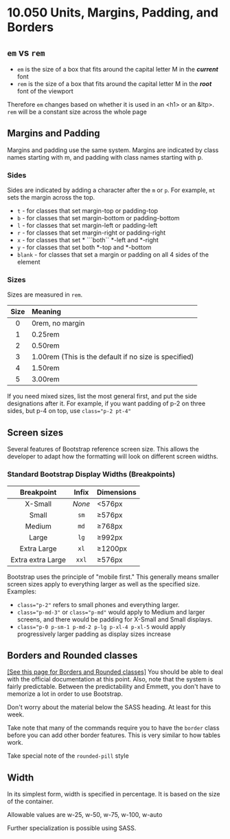 # 10.050 Units, Margins, Padding, and Borders

## ```em``` vs ```rem```

* ```em``` is the size of a box that fits around the capital letter M in the ***current*** font
* ```rem``` is the size of a box that fits around the capital letter M in the ***root*** font of the viewport

Therefore ```em``` changes based on whether it is used in an &lt;h1> or an &ltp>.  ```rem``` will be a constant size across the whole page

## Margins and Padding

Margins and padding use the same system.  Margins are indicated by class names starting with m, and padding with class names starting with p.

### Sides

Sides are indicated by adding a character after the ```m``` or ```p```.  For example, ```mt``` sets the margin across the top.

* ```t``` - for classes that set margin-top or padding-top
* ```b``` - for classes that set margin-bottom or padding-bottom
* ```l``` - for classes that set margin-left or padding-left
* ```r``` - for classes that set margin-right or padding-right
* ```x``` - for classes that set *  ```both`` *-left and *-right
* ```y``` - for classes that set both *-top and *-bottom
* ```blank``` - for classes that set a margin or padding on all 4 sides of the element

### Sizes

Sizes are measured in ```rem```.

Size | Meaning
:-:|:--
0 | 0rem, no margin
1 | 0.25rem
2 | 0.50rem
3 | 1.00rem (This is the default if no size is specified)
4 | 1.50rem
5 | 3.00rem

If you need mixed sizes, list the most general first, and put the side designations after it.  For example, if you want padding of p-2 on three sides, but p-4 on top, use  ```class="p-2 pt-4"```

## Screen sizes

Several features of Bootstrap reference screen size.  This allows the developer to adapt how the formatting will look on different screen widths.  

### Standard Bootstrap Display Widths (Breakpoints)

| Breakpoint | Infix | Dimensions |
| :---:         |     :---:      | :--- |
| X-Small   | *None* | &lt;576px    |
| Small     | `sm`       | &ge;576px      |
| Medium     | `md`       | &ge;768px      |
| Large     | `lg`       | &ge;992px      |
| Extra Large     | `xl`       | &ge;1200px      |
| Extra extra Large     | `xxl`       | &ge;576px      |

Bootstrap uses the principle of "mobile first."  This generally means smaller screen sizes apply to everything larger as well as the specified size.  Examples:

* `class="p-2"` refers to small phones and everything larger.
* `class="p-md-3"` or `class="p-md"` would apply to Medium and larger screens, and there would be padding for X-Small and Small displays.
* `class="p-0 p-sm-1 p-md-2 p-lg p-xl-4 p-xl-5` would apply progressively larger padding as display sizes increase

## Borders and Rounded classes

[[See this page for Borders and Rounded classes]](https://getbootstrap.com/docs/5.0/utilities/borders/)  You should be able to deal with the official documentation at this point.  Also, note that the system is fairly predictable.  Between the predictability and Emmett, you don't have to memorize a lot in order to use Bootstrap.

Don't worry about the material below the SASS heading.  At least for this week.

Take note that many of the commands require you to have the `border` class before you can add other border features.  This is very similar to how tables work.

Take special note of the `rounded-pill` style

## Width

In its simplest form, width is specified in percentage.  It is based on the size of the container.

Allowable values are w-25, w-50, w-75, w-100, w-auto

Further specialization is possible using SASS.
